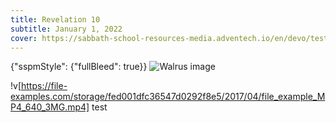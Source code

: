 ```yaml
---
title: Revelation 10
subtitle: January 1, 2022
cover: https://sabbath-school-resources-media.adventech.io/en/devo/test/assets/faee4f59de8091519214a429d2b979b4215305ba147dce3a4c2828d201ee6393.png
---
```


{"sspmStyle": {"fullBleed": true}}
![Walrus image](https://sabbath-school-resources-media.adventech.io/en/devo/test/assets/fisherman.jpg)

!v[https://file-examples.com/storage/fed001dfc36547d0292f8e5/2017/04/file_example_MP4_640_3MG.mp4] test